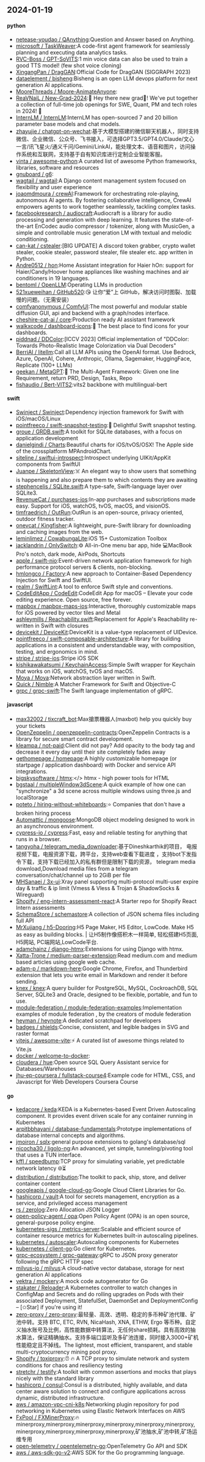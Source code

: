 ## 2024-01-19

#### python
* [netease-youdao / QAnything](https://github.com/netease-youdao/QAnything):Question and Answer based on Anything.
* [microsoft / TaskWeaver](https://github.com/microsoft/TaskWeaver):A code-first agent framework for seamlessly planning and executing data analytics tasks.
* [RVC-Boss / GPT-SoVITS](https://github.com/RVC-Boss/GPT-SoVITS):1 min voice data can also be used to train a good TTS model! (few shot voice cloning)
* [XingangPan / DragGAN](https://github.com/XingangPan/DragGAN):Official Code for DragGAN (SIGGRAPH 2023)
* [dataelement / bisheng](https://github.com/dataelement/bisheng):Bisheng is an open LLM devops platform for next generation AI applications.
* [MooreThreads / Moore-AnimateAnyone](https://github.com/MooreThreads/Moore-AnimateAnyone):
* [ReaVNaiL / New-Grad-2024](https://github.com/ReaVNaiL/New-Grad-2024):👋 Hey there new grad🎉! We've put together a collection of full-time job openings for SWE, Quant, PM and tech roles in 2024! 🚀
* [InternLM / InternLM](https://github.com/InternLM/InternLM):InternLM has open-sourced 7 and 20 billion parameter base models and chat models.
* [zhayujie / chatgpt-on-wechat](https://github.com/zhayujie/chatgpt-on-wechat):基于大模型搭建的微信聊天机器人，同时支持微信、企业微信、公众号、飞书接入，可选择GPT3.5/GPT4.0/Claude/文心一言/讯飞星火/通义千问/Gemini/LinkAI，能处理文本、语音和图片，访问操作系统和互联网，支持基于自有知识库进行定制企业智能客服。
* [vinta / awesome-python](https://github.com/vinta/awesome-python):A curated list of awesome Python frameworks, libraries, software and resources
* [gnuboard / g6](https://github.com/gnuboard/g6):
* [wagtail / wagtail](https://github.com/wagtail/wagtail):A Django content management system focused on flexibility and user experience
* [joaomdmoura / crewAI](https://github.com/joaomdmoura/crewAI):Framework for orchestrating role-playing, autonomous AI agents. By fostering collaborative intelligence, CrewAI empowers agents to work together seamlessly, tackling complex tasks.
* [facebookresearch / audiocraft](https://github.com/facebookresearch/audiocraft):Audiocraft is a library for audio processing and generation with deep learning. It features the state-of-the-art EnCodec audio compressor / tokenizer, along with MusicGen, a simple and controllable music generation LM with textual and melodic conditioning.
* [can-kat / cstealer](https://github.com/can-kat/cstealer):[BIG UPDATE] A discord token grabber, crypto wallet stealer, cookie stealer, password stealer, file stealer etc. app written in Python.
* [Andre0512 / hon](https://github.com/Andre0512/hon):Home Assistant integration for Haier hOn: support for Haier/Candy/Hoover home appliances like washing machines and air conditioners in 19 languages.
* [bentoml / OpenLLM](https://github.com/bentoml/OpenLLM):Operating LLMs in production
* [521xueweihan / GitHub520](https://github.com/521xueweihan/GitHub520):😘 让你“爱”上 GitHub，解决访问时图裂、加载慢的问题。（无需安装）
* [comfyanonymous / ComfyUI](https://github.com/comfyanonymous/ComfyUI):The most powerful and modular stable diffusion GUI, api and backend with a graph/nodes interface.
* [cheshire-cat-ai / core](https://github.com/cheshire-cat-ai/core):Production ready AI assistant framework
* [walkxcode / dashboard-icons](https://github.com/walkxcode/dashboard-icons):🚀 The best place to find icons for your dashboards.
* [piddnad / DDColor](https://github.com/piddnad/DDColor):[ICCV 2023] Official implementation of "DDColor: Towards Photo-Realistic Image Colorization via Dual Decoders"
* [BerriAI / litellm](https://github.com/BerriAI/litellm):Call all LLM APIs using the OpenAI format. Use Bedrock, Azure, OpenAI, Cohere, Anthropic, Ollama, Sagemaker, HuggingFace, Replicate (100+ LLMs)
* [geekan / MetaGPT](https://github.com/geekan/MetaGPT):🌟 The Multi-Agent Framework: Given one line Requirement, return PRD, Design, Tasks, Repo
* [fishaudio / Bert-VITS2](https://github.com/fishaudio/Bert-VITS2):vits2 backbone with multilingual-bert

#### swift
* [Swinject / Swinject](https://github.com/Swinject/Swinject):Dependency injection framework for Swift with iOS/macOS/Linux
* [pointfreeco / swift-snapshot-testing](https://github.com/pointfreeco/swift-snapshot-testing):📸 Delightful Swift snapshot testing.
* [groue / GRDB.swift](https://github.com/groue/GRDB.swift):A toolkit for SQLite databases, with a focus on application development
* [danielgindi / Charts](https://github.com/danielgindi/Charts):Beautiful charts for iOS/tvOS/OSX! The Apple side of the crossplatform MPAndroidChart.
* [siteline / swiftui-introspect](https://github.com/siteline/swiftui-introspect):Introspect underlying UIKit/AppKit components from SwiftUI
* [Juanpe / SkeletonView](https://github.com/Juanpe/SkeletonView):☠️ An elegant way to show users that something is happening and also prepare them to which contents they are awaiting
* [stephencelis / SQLite.swift](https://github.com/stephencelis/SQLite.swift):A type-safe, Swift-language layer over SQLite3.
* [RevenueCat / purchases-ios](https://github.com/RevenueCat/purchases-ios):In-app purchases and subscriptions made easy. Support for iOS, watchOS, tvOS, macOS, and visionOS.
* [timfraedrich / OutRun](https://github.com/timfraedrich/OutRun):OutRun is an open-source, privacy oriented, outdoor fitness tracker.
* [onevcat / Kingfisher](https://github.com/onevcat/Kingfisher):A lightweight, pure-Swift library for downloading and caching images from the web.
* [leminlimez / CowabungaLite](https://github.com/leminlimez/CowabungaLite):iOS 15+ Customization Toolbox
* [jacklandrin / OnlySwitch](https://github.com/jacklandrin/OnlySwitch):⚙️ All-in-One menu bar app, hide 💻MacBook Pro's notch, dark mode, AirPods, Shortcuts
* [apple / swift-nio](https://github.com/apple/swift-nio):Event-driven network application framework for high performance protocol servers & clients, non-blocking.
* [hmlongco / Factory](https://github.com/hmlongco/Factory):A new approach to Container-Based Dependency Injection for Swift and SwiftUI.
* [realm / SwiftLint](https://github.com/realm/SwiftLint):A tool to enforce Swift style and conventions.
* [CodeEditApp / CodeEdit](https://github.com/CodeEditApp/CodeEdit):CodeEdit App for macOS – Elevate your code editing experience. Open source, free forever.
* [mapbox / mapbox-maps-ios](https://github.com/mapbox/mapbox-maps-ios):Interactive, thoroughly customizable maps for iOS powered by vector tiles and Metal
* [ashleymills / Reachability.swift](https://github.com/ashleymills/Reachability.swift):Replacement for Apple's Reachability re-written in Swift with closures
* [devicekit / DeviceKit](https://github.com/devicekit/DeviceKit):DeviceKit is a value-type replacement of UIDevice.
* [pointfreeco / swift-composable-architecture](https://github.com/pointfreeco/swift-composable-architecture):A library for building applications in a consistent and understandable way, with composition, testing, and ergonomics in mind.
* [stripe / stripe-ios](https://github.com/stripe/stripe-ios):Stripe iOS SDK
* [kishikawakatsumi / KeychainAccess](https://github.com/kishikawakatsumi/KeychainAccess):Simple Swift wrapper for Keychain that works on iOS, watchOS, tvOS and macOS.
* [Moya / Moya](https://github.com/Moya/Moya):Network abstraction layer written in Swift.
* [Quick / Nimble](https://github.com/Quick/Nimble):A Matcher Framework for Swift and Objective-C
* [grpc / grpc-swift](https://github.com/grpc/grpc-swift):The Swift language implementation of gRPC.

#### javascript
* [max32002 / tixcraft_bot](https://github.com/max32002/tixcraft_bot):Max搶票機器人(maxbot) help you quickly buy your tickets
* [OpenZeppelin / openzeppelin-contracts](https://github.com/OpenZeppelin/openzeppelin-contracts):OpenZeppelin Contracts is a library for secure smart contract development.
* [kleampa / not-paid](https://github.com/kleampa/not-paid):Client did not pay? Add opacity to the body tag and decrease it every day until their site completely fades away
* [gethomepage / homepage](https://github.com/gethomepage/homepage):A highly customizable homepage (or startpage / application dashboard) with Docker and service API integrations.
* [bigskysoftware / htmx](https://github.com/bigskysoftware/htmx):</> htmx - high power tools for HTML
* [bgstaal / multipleWindow3dScene](https://github.com/bgstaal/multipleWindow3dScene):A quick example of how one can "synchronize" a 3d scene across multiple windows using three.js and localStorage
* [poteto / hiring-without-whiteboards](https://github.com/poteto/hiring-without-whiteboards):⭐️ Companies that don't have a broken hiring process
* [Automattic / mongoose](https://github.com/Automattic/mongoose):MongoDB object modeling designed to work in an asynchronous environment.
* [cypress-io / cypress](https://github.com/cypress-io/cypress):Fast, easy and reliable testing for anything that runs in a browser.
* [tangyoha / telegram_media_downloader](https://github.com/tangyoha/telegram_media_downloader):基于Dineshkarthik的项目， 电报视频下载，电报资源下载，跨平台，支持web查看下载进度 ，支持bot下发指令下载，支持下载已经加入的私有群但是限制下载的资源， telegram media download,Download media files from a telegram conversation/chat/channel up to 2GiB per file
* [MHSanaei / 3x-ui](https://github.com/MHSanaei/3x-ui):Xray panel supporting multi-protocol multi-user expire day & traffic & ip limit (Vmess & Vless & Trojan & ShadowSocks & Wireguard)
* [Shopify / eng-intern-assessment-react](https://github.com/Shopify/eng-intern-assessment-react):A Starter repo for Shopify React Intern assessments
* [SchemaStore / schemastore](https://github.com/SchemaStore/schemastore):A collection of JSON schema files including full API
* [MrXujiang / h5-Dooring](https://github.com/MrXujiang/h5-Dooring):H5 Page Maker, H5 Editor, LowCode. Make H5 as easy as building blocks. | 让H5制作像搭积木一样简单, 轻松搭建H5页面, H5网站, PC端网站,LowCode平台.
* [adamchainz / django-htmx](https://github.com/adamchainz/django-htmx):Extensions for using Django with htmx.
* [Xatta-Trone / medium-parser-extension](https://github.com/Xatta-Trone/medium-parser-extension):Read medium.com and medium based articles using google web cache.
* [adam-p / markdown-here](https://github.com/adam-p/markdown-here):Google Chrome, Firefox, and Thunderbird extension that lets you write email in Markdown and render it before sending.
* [knex / knex](https://github.com/knex/knex):A query builder for PostgreSQL, MySQL, CockroachDB, SQL Server, SQLite3 and Oracle, designed to be flexible, portable, and fun to use.
* [module-federation / module-federation-examples](https://github.com/module-federation/module-federation-examples):Implementation examples of module federation , by the creators of module federation
* [heyman / heynote](https://github.com/heyman/heynote):A dedicated scratchpad for developers
* [badges / shields](https://github.com/badges/shields):Concise, consistent, and legible badges in SVG and raster format
* [vitejs / awesome-vite](https://github.com/vitejs/awesome-vite):⚡️ A curated list of awesome things related to Vite.js
* [docker / welcome-to-docker](https://github.com/docker/welcome-to-docker):
* [cloudera / hue](https://github.com/cloudera/hue):Open source SQL Query Assistant service for Databases/Warehouses
* [jhu-ep-coursera / fullstack-course4](https://github.com/jhu-ep-coursera/fullstack-course4):Example code for HTML, CSS, and Javascript for Web Developers Coursera Course

#### go
* [kedacore / keda](https://github.com/kedacore/keda):KEDA is a Kubernetes-based Event Driven Autoscaling component. It provides event driven scale for any container running in Kubernetes
* [arpitbbhayani / database-fundamentals](https://github.com/arpitbbhayani/database-fundamentals):Prototype implementations of database internal concepts and algorithms.
* [jmoiron / sqlx](https://github.com/jmoiron/sqlx):general purpose extensions to golang's database/sql
* [nicocha30 / ligolo-ng](https://github.com/nicocha30/ligolo-ng):An advanced, yet simple, tunneling/pivoting tool that uses a TUN interface.
* [kffl / speedbump](https://github.com/kffl/speedbump):TCP proxy for simulating variable, yet predictable network latency 🌐⏳
* [distribution / distribution](https://github.com/distribution/distribution):The toolkit to pack, ship, store, and deliver container content
* [googleapis / google-cloud-go](https://github.com/googleapis/google-cloud-go):Google Cloud Client Libraries for Go.
* [hashicorp / vault](https://github.com/hashicorp/vault):A tool for secrets management, encryption as a service, and privileged access management
* [rs / zerolog](https://github.com/rs/zerolog):Zero Allocation JSON Logger
* [open-policy-agent / opa](https://github.com/open-policy-agent/opa):Open Policy Agent (OPA) is an open source, general-purpose policy engine.
* [kubernetes-sigs / metrics-server](https://github.com/kubernetes-sigs/metrics-server):Scalable and efficient source of container resource metrics for Kubernetes built-in autoscaling pipelines.
* [kubernetes / autoscaler](https://github.com/kubernetes/autoscaler):Autoscaling components for Kubernetes
* [kubernetes / client-go](https://github.com/kubernetes/client-go):Go client for Kubernetes.
* [grpc-ecosystem / grpc-gateway](https://github.com/grpc-ecosystem/grpc-gateway):gRPC to JSON proxy generator following the gRPC HTTP spec
* [milvus-io / milvus](https://github.com/milvus-io/milvus):A cloud-native vector database, storage for next generation AI applications
* [vektra / mockery](https://github.com/vektra/mockery):A mock code autogenerator for Go
* [stakater / Reloader](https://github.com/stakater/Reloader):A Kubernetes controller to watch changes in ConfigMap and Secrets and do rolling upgrades on Pods with their associated Deployment, StatefulSet, DaemonSet and DeploymentConfig – [✩Star] if you're using it!
* [zero-proxy / zero-proxy](https://github.com/zero-proxy/zero-proxy):最轻量、高效、透明、稳定的多币种矿池代理、矿池中转。支持 BTC, ETC, RVN, NicaHash, XNA, ETHW, Ergo 等币种。自定义抽水账号及比例，高性能数据中转算法，无任何share损耗。具有高效的抽水算法，保证精确抽水。支持多端口监听及多矿池连接，同时接入3000+矿机性能稳定且不掉线。The lightest, most efficient, transparent, and stable multi-cryptocurrency mining pool proxy.
* [Shopify / toxiproxy](https://github.com/Shopify/toxiproxy):⏰ 🔥 A TCP proxy to simulate network and system conditions for chaos and resiliency testing
* [stretchr / testify](https://github.com/stretchr/testify):A toolkit with common assertions and mocks that plays nicely with the standard library
* [hashicorp / consul](https://github.com/hashicorp/consul):Consul is a distributed, highly available, and data center aware solution to connect and configure applications across dynamic, distributed infrastructure.
* [aws / amazon-vpc-cni-k8s](https://github.com/aws/amazon-vpc-cni-k8s):Networking plugin repository for pod networking in Kubernetes using Elastic Network Interfaces on AWS
* [FxPool / FXMinerProxy](https://github.com/FxPool/FXMinerProxy):🔥minerproxy,minerproxy,minerproxy,minerproxy,minerproxy,minerproxy,minerproxy,minerproxy,minerproxy,minerproxy,矿池抽水,矿池中转,矿场运维专用
* [open-telemetry / opentelemetry-go](https://github.com/open-telemetry/opentelemetry-go):OpenTelemetry Go API and SDK
* [aws / aws-sdk-go-v2](https://github.com/aws/aws-sdk-go-v2):AWS SDK for the Go programming language.

